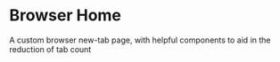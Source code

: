 # Browser Home
A custom browser new-tab page, with helpful components to aid in the reduction of tab count
